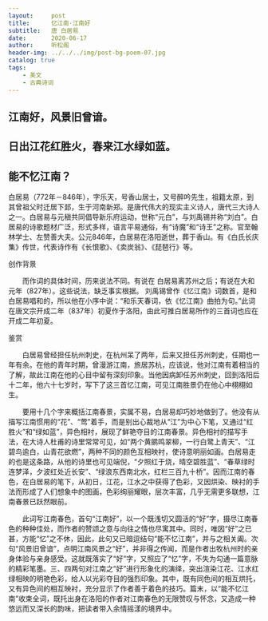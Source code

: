 ```yaml
---
layout:     post
title:      忆江南·江南好
subtitle:   唐 白居易
date:       2020-06-17
author:     听松阁
header-img: ../../../img/post-bg-poem-07.jpg
catalog: true
tags:
    - 美文
    - 古典诗词
---
```



## 江南好，风景旧曾谙。
## 日出江花红胜火，春来江水绿如蓝。
## 能不忆江南？



白居易（772年－846年），字乐天，号香山居士，又号醉吟先生，祖籍太原，到其曾祖父时迁居下邽，生于河南新郑。是唐代伟大的现实主义诗人，唐代三大诗人之一。白居易与元稹共同倡导新乐府运动，世称“元白”，与刘禹锡并称“刘白”。白居易的诗歌题材广泛，形式多样，语言平易通俗，有“诗魔”和“诗王”之称。官至翰林学士、左赞善大夫。公元846年，白居易在洛阳逝世，葬于香山。有《白氏长庆集》传世，代表诗作有《长恨歌》、《卖炭翁》、《琵琶行》等。



创作背景

　　而作词的具体时间，历来说法不同。有说在 白居易离苏州之后；有说在大和元年（827年）。这些说法，缺乏事实根据。 刘禹锡曾作《忆江南》词数首，是和白居易唱和的，所以他在小序中说：“和乐天春词，依《忆江南》曲拍为句。”此词在唐文宗开成二年（837年）初夏作于洛阳，由此可推白居易所作的三首词也应在开成二年初夏。 



鉴赏

　　白居易曾经担任杭州刺史，在杭州呆了两年，后来又担任苏州刺史，任期也一年有余。在他的青年时期，曾漫游江南，旅居苏杭，应该说，他对江南有着相当的了解，故此江南在他的心目中留有深刻印象。当他因病卸任苏州刺史，回到洛阳后十二年，他六十七岁时，写下了这三首忆江南，可见江南胜景仍在他心中栩栩如生。

　　要用十几个字来概括江南春景，实属不易，白居易却巧妙地做到了。他没有从描写江南惯用的“花”、“莺”着手，而是别出心裁地从“江”为中心下笔，又通过“红胜火”和“绿如蓝”，异色相衬，展现了鲜艳夺目的江南春景。异色相衬的描写手法，在大诗人杜甫的诗里常常可见，如“两个黄鹂鸣翠柳，一行白鹭上青天”、“江碧鸟逾白，山青花欲燃”，两种不同的颜色互相映衬，使诗意明丽如画。白居易走的也是这条路，从他的诗里也可见端倪，“夕照红于烧，晴空碧胜蓝”、“春草绿时连梦泽，夕波红处近长安”、“绿浪东西南北水，红栏三百九十桥”。因而江南的春色，在白居易的笔下，从初日，江花，江水之中获得了色彩，又因烘染、映衬的手法而形成了人们想象中的图画，色彩绚丽耀眼，层次丰富，几乎无需更多联想，江南春景已跃然眼前。

　　此词写江南春色，首句“江南好”，以一个既浅切又圆活的“好”字，摄尽江南春色的种种佳处，而作者的赞颂之意与向往之情也尽寓其中。同时，唯因“好”之已甚，方能“忆”之不休，因此，此句又已暗逗结句“能不忆江南”，并与之相关阖。次句“风景旧曾谙”，点明江南风景之“好”，并非得之传闻，而是作者出牧杭州时的亲身体验与亲身感受。这就既落实了“好”字，又照应了“忆”字，不失为勾通一篇意脉的精彩笔墨。三、四两句对江南之“好”进行形象化的演绎，突出渲染江花、江水红绿相映的明艳色彩，给人以光彩夺目的强烈印象。其中，既有同色间的相互烘托，又有异色间的相互映衬，充分显示了作者善于着色的技巧。篇末，以“能不忆江南”收束全词，既托出身在洛阳的作者对江南春色的无限赞叹与怀念，又造成一种悠远而又深长的韵味，把读者带入余情摇漾的境界中。
